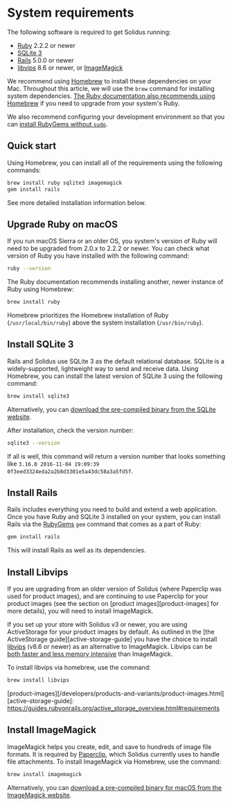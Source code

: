 # System requirements

The following software is required to get Solidus running:

- [Ruby](https://www.ruby-lang.org) 2.2.2 or newer
- [SQLite 3](https://sqlite.org)
- [Rails](http://guides.rubyonrails.org/getting_started.html) 5.0.0 or newer
- [libvips](https://github.com/libvips/libvips) 8.6 or newer, or
  [ImageMagick](http://imagemagick.org/script/download.php)

We recommend using [Homebrew][brew] to install these dependencies on your
Mac. Throughout this article, we will use the `brew` command for installing
system dependencies. [The Ruby documentation also recommends using
Homebrew][ruby-homebrew] if you need to upgrade from your system's Ruby.

We also recommend configuring your development environment so that you can
[install RubyGems without `sudo`][gem-install-without-sudo].

[brew]: https://brew.sh
[ruby-homebrew]: https://www.ruby-lang.org/en/documentation/installation/#homebrew
[gem-install-without-sudo]: https://www.michaelehead.com/2016/02/06/installing-gems-without-sudo.html

## Quick start

Using Homebrew, you can install all of the requirements using the following
commands:

```bash
brew install ruby sqlite3 imagemagick
gem install rails
```

See more detailed installation information below.

## Upgrade Ruby on macOS

If you run macOS Sierra or an older OS, you system's version of Ruby will need
to be upgraded from 2.0.x to 2.2.2 or newer. You can check what version of Ruby
you have installed with the following command:

```bash
ruby --version
```

The Ruby documentation recommends installing another, newer instance of Ruby
using Homebrew:

```bash
brew install ruby
```

Homebrew prioritizes the Homebrew installation of Ruby
(`/usr/local/bin/ruby`) above the system installation (`/usr/bin/ruby`).

## Install SQLite 3

Rails and Solidus use SQLite 3 as the default relational database. SQLite is a
widely-supported, lightweight way to send and receive data. Using Homebrew,
you can install the latest version of SQLite 3 using the following command:

```bash
brew install sqlite3
```

Alternatively, you can [download the pre-compiled binary from the SQLite
website](https://www.sqlite.org/download.html).

After installation, check the version number:

```bash
sqlite3 --version
```

If all is well, this command will return a version number that looks something
like `3.16.0 2016-11-04 19:09:39 0f3eed3324eda2a2b8d3301e5a43dc58a3a5fd5f`.

## Install Rails

Rails includes everything you need to build and extend a web application. Once
you have Ruby and SQLite 3 installed on your system, you can install Rails via
the [RubyGems](https://rubygems.org) `gem` command that comes as a part of Ruby:

```bash
gem install rails
```

This will install Rails as well as its dependencies.

## Install Libvips

If you are upgrading from an older version of Solidus (where Paperclip was used
for product images), and are continuing to use Paperclip for your product images
(see the section on [product images][product-images] for more details), you will
need to install ImageMagick.

If you set up your store with Solidus v3 or newer, you are using ActiveStorage
for your product images by default. As outlined in the [the ActiveStorage
guide][active-storage-guide] you have the choice to install
[libvips](https://github.com/libvips/libvips) (v8.6 or newer) as an alternative
to ImageMagick. Libvips can be [both faster and less memory
intensive](https://github.com/libvips/libvips/wiki/Speed-and-memory-use) than
ImageMagick.

To install libvips via homebrew, use the command:

```bash
brew install libvips
```

[product-images][/developers/products-and-variants/product-images.html]
[active-storage-guide]: https://guides.rubyonrails.org/active_storage_overview.html#requirements

## Install ImageMagick

ImageMagick helps you create, edit, and save to hundreds of image file formats.
It is required by [Paperclip](https://github.com/thoughtbot/paperclip),
which Solidus currently uses to handle file attachments. To install ImageMagick
via Homebrew, use the command:

```bash
brew install imagemagick
```

Alternatively, you can [download a pre-compiled binary for macOS from the
ImageMagick website](http://imagemagick.org/script/download.php).
